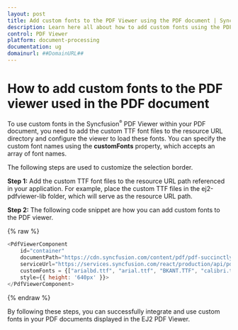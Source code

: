 ```yaml
---
layout: post
title: Add custom fonts to the PDF Viewer using the PDF document | Syncfusion
description: Learn here all about how to add custom fonts using the PDF document in Syncfusion React Pdfviewer component of Syncfusion Essential JS 2 and more.
control: PDF Viewer
platform: document-processing
documentation: ug
domainurl: ##DomainURL##
---
```


# How to add custom fonts to the PDF viewer used in the PDF document

To use custom fonts in the Syncfusion<sup style="font-size:70%">&reg;</sup> PDF Viewer within your PDF document, you need to add the custom TTF font files to the resource URL directory and configure the viewer to load these fonts. You can specify the custom font names using the
**customFonts** property, which accepts an array of font names.

The following steps are used to customize the selection border.

**Step 1:** Add the custom TTF font files to the resource URL path referenced in your application. For example, place the custom TTF files in the ej2-pdfviewer-lib folder, which will serve as the resource URL path.

**Step 2:** The following code snippet are how you can add custom fonts to the PDF viewer.

{% raw %}

```javascript
<PdfViewerComponent
    id="container"
    documentPath="https://cdn.syncfusion.com/content/pdf/pdf-succinctly.pdf"
    serviceUrl="https://services.syncfusion.com/react/production/api/pdfviewer"
    customFonts = {["arialbd.ttf", "arial.ttf", "BKANT.TTF", "calibri.ttf", "GARA.TTF", "GARAIT.TTF", "msgothic.ttc", "trebuc.ttf", "wingding.ttf"]}
    style={{ height: '640px' }}>
</PdfViewerComponent>

```
{% endraw %}

By following these steps, you can successfully integrate and use custom fonts in your PDF documents displayed in the EJ2 PDF Viewer.